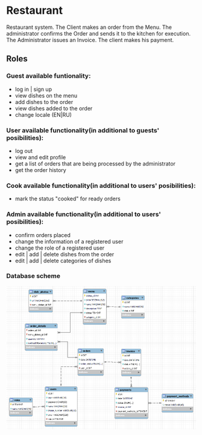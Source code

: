 # Restaurant
Restaurant system. The Client makes an order from the Menu. The administrator confirms the Order and sends it to the kitchen for execution. The Administrator issues an Invoice. The client makes his payment.

## Roles
### Guest available funtionality:
+ log in | sign up
+ view dishes on the menu
+ add dishes to the order
+ view dishes added to the order
+ change locale (EN|RU)
### User available functionality(in additional to guests' posibilities):
+ log out
+ view and edit profile
+ get a list of orders that are being processed by the administrator
+ get the order history
### Cook available functionality(in additional to users' posibilities):
+ mark the status "cooked" for ready orders
### Admin available functionality(in additional to users' posibilities):
+ confirm orders placed
+ change the information of a registered user
+ change the role of a registered user
+ edit | add | delete dishes from the order
+ edit | add | delete categories of dishes

### Database scheme

<p align="center">
  <img src="https://github.com/Bobrv3/restaurant/blob/main/src/main/resources/db_scheme.png" width="1000" title="hover text">
</p>
